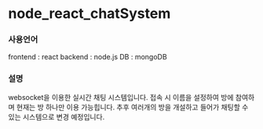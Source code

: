 # node_react_chatSystem

### 사용언어
frontend : react
backend : node.js
DB : mongoDB

### 설명
websocket을 이용한 실시간 채팅 시스템입니다.
접속 시 이름을 설정하여 방에 참여하며 현재는 방 하나만 이용 가능힙니다.
추후 여러개의 방을 개설하고 들어가 채팅할 수 있는 시스템으로 변경 예정입니다.
